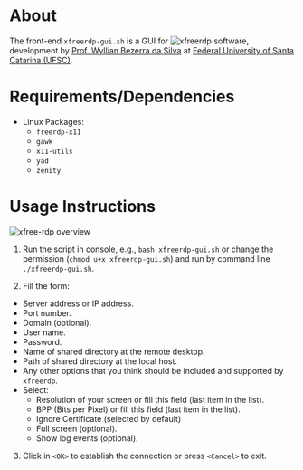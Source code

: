 # About 

The front-end `xfreerdp-gui.sh` is a GUI for ![xfreerdp](https://github.com/FreeRDP/FreeRDP) software,
development by [Prof. Wyllian Bezerra da Silva](http://wyllian.prof.ufsc.br/) at [Federal University of Santa Catarina (UFSC)](http://www.ufsc.br/).


# Requirements/Dependencies

- Linux Packages:
  - `freerdp-x11`
  - `gawk`
  - `x11-utils`
  - `yad`
  - `zenity`


# Usage Instructions

![xfree-rdp overview](https://github.com/wyllianbs/xfreerdp-gui/blob/master/xfreerdp-gui.png)

1. Run the script in console, e.g., `bash xfreerdp-gui.sh` or change the permission (`chmod u+x xfreerdp-gui.sh`) and run by command line `./xfreerdp-gui.sh`.

2. Fill the form: 
  - Server address or IP address.
  - Port number.
  - Domain (optional).
  - User name.
  - Password.
  - Name of shared directory at the remote desktop.
  - Path of shared directory at the local host.
  - Any other options that you think should be included and supported by `xfreerdp`.
  - Select: 
    - Resolution of your screen or fill this field (last item in the list).
    - BPP (Bits per Pixel) or fill this field (last item in the list).
    - Ignore Certificate (selected by default)
    - Full screen (optional).
    - Show log events (optional).
  
3. Click in `<OK>` to establish the connection or press `<Cancel>` to exit.
